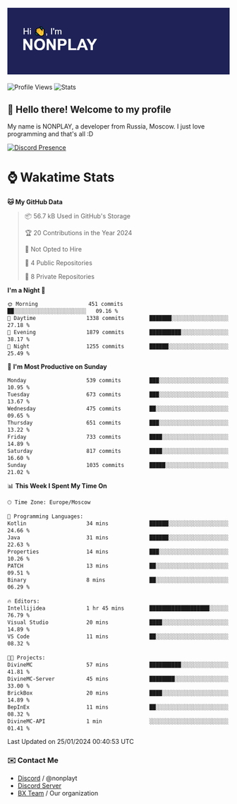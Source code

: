 ![Discord Presence](./header.png)
<br></br>
![Profile Views](https://komarev.com/ghpvc/?username=NONPLAYT&color=blue&style=for-the-badge)
![Stats](https://img.shields.io/badge/0%25-OPTIMIZED-orange?style=for-the-badge)


## :wave: Hello there! Welcome to my profile

My name is NONPLAY, a developer from Russia, Moscow. I just love programming and that's all :D

[![Discord Presence](https://lanyard.cnrad.dev/api/597087584090587177?showDisplayName=true)](https://discord.com/users/597087584090587177) 

# ⌚ Wakatime Stats

<!--START_SECTION:waka-->
**🐱 My GitHub Data** 

> 📦 56.7 kB Used in GitHub's Storage 
 > 
> 🏆 20 Contributions in the Year 2024
 > 
> 🚫 Not Opted to Hire
 > 
> 📜 4 Public Repositories 
 > 
> 🔑 8 Private Repositories 
 > 
**I'm a Night 🦉** 

```text
🌞 Morning                451 commits         ██░░░░░░░░░░░░░░░░░░░░░░░   09.16 % 
🌆 Daytime                1338 commits        ███████░░░░░░░░░░░░░░░░░░   27.18 % 
🌃 Evening                1879 commits        ██████████░░░░░░░░░░░░░░░   38.17 % 
🌙 Night                  1255 commits        ██████░░░░░░░░░░░░░░░░░░░   25.49 % 
```
📅 **I'm Most Productive on Sunday** 

```text
Monday                   539 commits         ███░░░░░░░░░░░░░░░░░░░░░░   10.95 % 
Tuesday                  673 commits         ███░░░░░░░░░░░░░░░░░░░░░░   13.67 % 
Wednesday                475 commits         ██░░░░░░░░░░░░░░░░░░░░░░░   09.65 % 
Thursday                 651 commits         ███░░░░░░░░░░░░░░░░░░░░░░   13.22 % 
Friday                   733 commits         ████░░░░░░░░░░░░░░░░░░░░░   14.89 % 
Saturday                 817 commits         ████░░░░░░░░░░░░░░░░░░░░░   16.60 % 
Sunday                   1035 commits        █████░░░░░░░░░░░░░░░░░░░░   21.02 % 
```


📊 **This Week I Spent My Time On** 

```text
🕑︎ Time Zone: Europe/Moscow

💬 Programming Languages: 
Kotlin                   34 mins             ██████░░░░░░░░░░░░░░░░░░░   24.66 % 
Java                     31 mins             ██████░░░░░░░░░░░░░░░░░░░   22.63 % 
Properties               14 mins             ███░░░░░░░░░░░░░░░░░░░░░░   10.26 % 
PATCH                    13 mins             ██░░░░░░░░░░░░░░░░░░░░░░░   09.51 % 
Binary                   8 mins              ██░░░░░░░░░░░░░░░░░░░░░░░   06.29 % 

🔥 Editors: 
Intellijidea             1 hr 45 mins        ███████████████████░░░░░░   76.79 % 
Visual Studio            20 mins             ████░░░░░░░░░░░░░░░░░░░░░   14.89 % 
VS Code                  11 mins             ██░░░░░░░░░░░░░░░░░░░░░░░   08.32 % 

🐱‍💻 Projects: 
DivineMC                 57 mins             ██████████░░░░░░░░░░░░░░░   41.81 % 
DivineMC-Server          45 mins             ████████░░░░░░░░░░░░░░░░░   33.00 % 
BrickBox                 20 mins             ████░░░░░░░░░░░░░░░░░░░░░   14.89 % 
BepInEx                  11 mins             ██░░░░░░░░░░░░░░░░░░░░░░░   08.32 % 
DivineMC-API             1 min               ░░░░░░░░░░░░░░░░░░░░░░░░░   01.41 % 
```


 Last Updated on 25/01/2024 00:40:53 UTC
<!--END_SECTION:waka-->

### ✉️ Contact Me

- [Discord](https://discord.com/users/597087584090587177) / @nonplayt
- [Discord Server](https://discord.gg/p7cxhw7E2M)
- [BX Team](https://github.com/BX-Team) / Our organization
